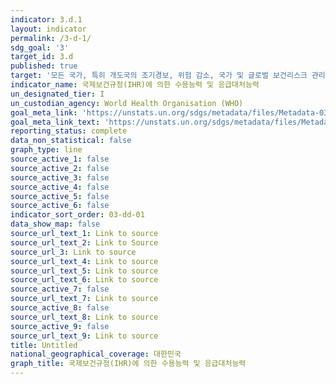 ```yaml
---
indicator: 3.d.1
layout: indicator
permalink: /3-d-1/
sdg_goal: '3'
target_id: 3.d
published: true
target: '모든 국가, 특히 개도국의 조기경보, 위험 감소, 국가 및 글로벌 보건리스크 관리 역량 강화'
indicator_name: 국제보건규정(IHR)에 의한 수용능력 및 응급대처능력
un_designated_tier: I
un_custodian_agency: World Health Organisation (WHO)
goal_meta_link: 'https://unstats.un.org/sdgs/metadata/files/Metadata-03-0D-01.pdf'
goal_meta_link_text: 'https://unstats.un.org/sdgs/metadata/files/Metadata-03-0D-01.pdf'
reporting_status: complete
data_non_statistical: false
graph_type: line
source_active_1: false
source_active_2: false
source_active_3: false
source_active_4: false
source_active_5: false
source_active_6: false
indicator_sort_order: 03-dd-01
data_show_map: false
source_url_text_1: Link to source
source_url_text_2: Link to Source
source_url_3: Link to source
source_url_text_4: Link to source
source_url_text_5: Link to source
source_url_text_6: Link to source
source_active_7: false
source_url_text_7: Link to source
source_active_8: false
source_url_text_8: Link to source
source_active_9: false
source_url_text_9: Link to source
title: Untitled
national_geographical_coverage: 대한민국
graph_title: 국제보건규정(IHR)에 의한 수용능력 및 응급대처능력
---
```

